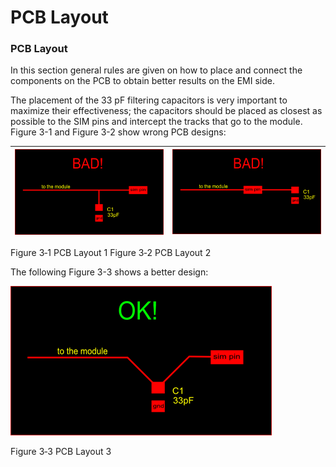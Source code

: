 # PCB Layout

### PCB Layout

In this section general rules are given on how to place and connect the components on the PCB to obtain better results on the EMI side.

The placement of the 33 pF filtering capacitors is very important to maximize their effectiveness; the capacitors should be placed as closest as possible to the SIM pins and intercept the tracks that go to the module. Figure 3-1 and Figure 3-2 show wrong PCB designs:

| ![](../../../.gitbook/assets/0) | ![](<../../../.gitbook/assets/1 (11)>) |
| ------------------------------- | -------------------------------------- |

Figure 3‑1 PCB Layout 1 Figure 3‑2 PCB Layout 2

The following Figure 3-3 shows a better design:

![](<../../../.gitbook/assets/2 (2)>)

Figure 3‑3 PCB Layout 3
